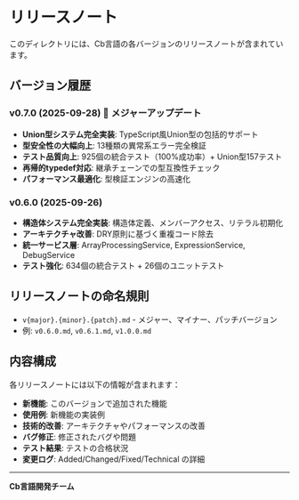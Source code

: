 # リリースノート

このディレクトリには、Cb言語の各バージョンのリリースノートが含まれています。

## バージョン履歴

### v0.7.0 (2025-09-28) 🎉 **メジャーアップデート**
- **Union型システム完全実装**: TypeScript風Union型の包括的サポート
- **型安全性の大幅向上**: 13種類の異常系エラー完全検証
- **テスト品質向上**: 925個の統合テスト（100%成功率）+ Union型157テスト
- **再帰的typedef対応**: 継承チェーンでの型互換性チェック
- **パフォーマンス最適化**: 型検証エンジンの高速化

### v0.6.0 (2025-09-26)
- **構造体システム完全実装**: 構造体定義、メンバーアクセス、リテラル初期化
- **アーキテクチャ改善**: DRY原則に基づく重複コード除去
- **統一サービス層**: ArrayProcessingService, ExpressionService, DebugService
- **テスト強化**: 634個の統合テスト + 26個のユニットテスト

## リリースノートの命名規則

- `v{major}.{minor}.{patch}.md` - メジャー、マイナー、パッチバージョン
- 例: `v0.6.0.md`, `v0.6.1.md`, `v1.0.0.md`

## 内容構成

各リリースノートには以下の情報が含まれます：

- **新機能**: このバージョンで追加された機能
- **使用例**: 新機能の実装例
- **技術的改善**: アーキテクチャやパフォーマンスの改善
- **バグ修正**: 修正されたバグや問題
- **テスト結果**: テストの合格状況
- **変更ログ**: Added/Changed/Fixed/Technical の詳細

---
**Cb言語開発チーム**
